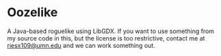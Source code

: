 # Oozelike
A Java-based roguelike using LibGDX. If you want to use something from my source code in this, but the license is too restrictive, contact me at riesx109@umn.edu and we can work something out. 
